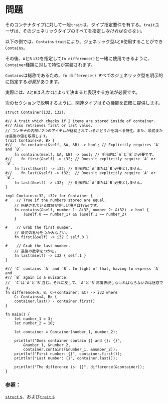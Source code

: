 # <!--The Problem--> 問題

<!--A `trait` that is generic over its container type has type specification requirements -users of the `trait` *must* specify all of its generic types.-->
そのコンテナタイプに対して一般`trait`は、タイプ指定要件を有する。`trait`ユーザは、そのジェネリックタイプのすべてを指定し*なければならない*。

<!--In the example below, the `Contains` `trait` allows the use of the generic types `A` and `B`.-->
以下の例では、`Contains` `trait`により、ジェネリック型`A`と`B`使用することができ`Contains`。
<!--The trait is then implemented for the `Container` type, specifying `i32` for `A` and `B` so that it can be used with `fn difference()`.-->
その後、`A`と`B` `i32`を指定して`fn difference()`と一緒に使用できるように、`Container`種類に対して特性が実装されます。

<!--Because `Contains` is generic, we are forced to explicitly state *all* of the generic types for `fn difference()`.-->
`Contains`は総称であるため、`fn difference()` *すべて*のジェネリック型を明示的に指定する*必要*があります。
<!--In practice, we want a way to express that `A` and `B` are determined by the *input* `C`.-->
実際には、`A`と`B`は*入力* `C`によって決まると表現する方法が必要です。
<!--As you will see in the next section, associated types provide exactly that capability.-->
次のセクションで説明するように、関連タイプはその機能を正確に提供します。

```rust,editable
struct Container(i32, i32);

#// A trait which checks if 2 items are stored inside of container.
#// Also retrieves first or last value.
// コンテナの内部に2つのアイテムが格納されているかどうかを調べる特性。また、最初または最後の値を取得します。
trait Contains<A, B> {
#//    fn contains(&self, &A, &B) -> bool; // Explicitly requires `A` and `B`.
    fn contains(&self, &A, &B) -> bool; // 明示的に`A`と`B`が必要です。
#//    fn first(&self) -> i32; // Doesn't explicitly require `A` or `B`.
    fn first(&self) -> i32; // 明示的に`A`または`B`必要としません。
#//    fn last(&self) -> i32;  // Doesn't explicitly require `A` or `B`.
    fn last(&self) -> i32;  // 明示的に`A`または`B`必要としません。
}

impl Contains<i32, i32> for Container {
#    // True if the numbers stored are equal.
    // 格納されている数値が等しい場合はTrueです。
    fn contains(&self, number_1: &i32, number_2: &i32) -> bool {
        (&self.0 == number_1) && (&self.1 == number_2)
    }

#    // Grab the first number.
    // 最初の番号をつかみなさい。
    fn first(&self) -> i32 { self.0 }

#    // Grab the last number.
    // 最後の数字をつかむ。
    fn last(&self) -> i32 { self.1 }
}

#// `C` contains `A` and `B`. In light of that, having to express `A` and
#// `B` again is a nuisance.
//  `C`は`A`と`B`含む。それに反して、`A`と`B`再度表現しなければならないのは迷惑です。
fn difference<A, B, C>(container: &C) -> i32 where
    C: Contains<A, B> {
    container.last() - container.first()
}

fn main() {
    let number_1 = 3;
    let number_2 = 10;

    let container = Container(number_1, number_2);

    println!("Does container contain {} and {}: {}",
        &number_1, &number_2,
        container.contains(&number_1, &number_2));
    println!("First number: {}", container.first());
    println!("Last number: {}", container.last());

    println!("The difference is: {}", difference(&container));
}
```

### <!--See also:--> 参照：

<!--[`struct` s][structs], and [`trait` s][traits]-->
[`struct` s][structs]、および[`trait` s][traits]

<!--[structs]: custom_types/structs.html
 [traits]: trait.html
-->
[structs]: custom_types/structs.html
 [traits]: trait.html

